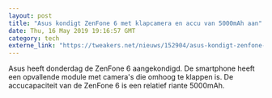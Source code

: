 ```yaml
---
layout: post
title: "Asus kondigt ZenFone 6 met klapcamera en accu van 5000mAh aan"
date: Thu, 16 May 2019 19:16:57 GMT
category: tech
externe_link: "https://tweakers.net/nieuws/152904/asus-kondigt-zenfone-6-met-klapcamera-en-accu-van-5000mah-aan.html"
---
```


Asus heeft donderdag de ZenFone 6 aangekondigd. De smartphone heeft een opvallende module met camera's die omhoog te klappen is. De accucapaciteit van de ZenFone 6 is een relatief riante 5000mAh.<img src="http://feeds.feedburner.com/~r/tweakers/mixed/~4/410Os6OIj0I" height="1" width="1" alt=""/>
